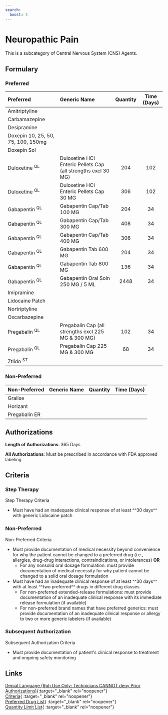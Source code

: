 ```yaml
---
search:
  boost: 3
---
```


# Neuropathic Pain

This is a subcategory of Central Nervous System (CNS) Agents.

## Formulary

### Preferred

| Preferred                          | Generic Name                                                  | Quantity | Time (Days) |
| :--------------------------------- | :------------------------------------------------------------ | :------: | :---------: |
| Amitriptyline                      |                                                               |          |             |
| Carbamazepine                      |                                                               |          |             |
| Desipramine                        |                                                               |          |             |
| Doxepin 10, 25, 50, 75, 100, 150mg |                                                               |          |             |
| Doxepin Sol                        |                                                               |          |             |
| Duloxetine <sup>QL</sup>           | Duloxetine HCI Enteric Pellets Cap (all strengths excl 30 MG) |   204    |     102     |
| Duloxetine <sup>QL</sup>           | Duloxetine HCI Enteric Pellets Cap 30 MG                      |   306    |     102     |
| Gabapentin <sup>QL</sup>           | Gabapentin Cap/Tab 100 MG                                     |   204    |     34      |
| Gabapentin <sup>QL</sup>           | Gabapentin Cap/Tab 300 MG                                     |   408    |     34      |
| Gabapentin <sup>QL</sup>           | Gabapentin Cap/Tab 400 MG                                     |   306    |     34      |
| Gabapentin <sup>QL</sup>           | Gabapentin Tab 600 MG                                         |   204    |     34      |
| Gabapentin <sup>QL</sup>           | Gabapentin Tab 800 MG                                         |   136    |     34      |
| Gabapentin <sup>QL</sup>           | Gabapentin Oral Soln 250 MG / 5 ML                            |   2448   |     34      |
| Imipramine                         |                                                               |          |             |
| Lidocaine Patch                    |                                                               |          |             |
| Nortriptyline                      |                                                               |          |             |
| Oxcarbazepine                      |                                                               |          |             |
| Pregabalin <sup>QL</sup>           | Pregabalin Cap (all strengths excl 225 MG & 300 MG)           |   102    |     34      |
| Pregabalin <sup>QL</sup>           | Pregabalin Cap 225 MG & 300 MG                                |    68    |     34      |
| Ztlido <sup>ST</sup>               |                                                               |          |             |

### Non-Preferred

| Non-Preferred | Generic Name | Quantity | Time (Days) |
| :------------ | :----------- | :------: | :---------: |
| Gralise       |              |          |             |
| Horizant      |              |          |             |
| Pregabalin ER |              |          |             |

## Authorizations

**Length of Authorizations**: 365 Days

**All Authorizations**: Must be prescribed in accordance with FDA approved labeling

## Criteria

### Step Therapy

Step Therapy Criteria

- Must have had an inadequate clinical response of at least ^^30 days^^ with generic Lidocaine patch

### Non-Preferred

Non-Preferred Criteria

- Must provide documentation of medical necessity beyond convenience for why the patient cannot be changed to a preferred drug (i.e., allergies, drug-drug interactions, contraindications, or intolerances) **OR**
    - For any nonsolid oral dosage formulation: must provide documentation of medical necessity for why patient cannot be changed to a solid oral dosage formulation
- Must have had an inadequate clinical response of at least ^^30 days^^ with at least ^^two preferred^^ drugs in different drug classes
    - For non-preferred extended-release formulations: must provide documentation of an inadequate clinical response with its immediate release formulation (if available)
    - For non-preferred brand names that have preferred generics: must provide documentation of an inadequate clinical response or allergy to two or more generic labelers (if available)

### Subsequent Authorization

Subsequent Authorization Criteria

- Must provide documentation of patient's clinical response to treatment and ongoing safety monitoring

## Links

[Denial Language (Rph Use Only: Technicians CANNOT deny Prior Authorizations)](https://mygainwell-my.sharepoint.com.mcas.ms/:w:/r/personal/rachel_carpenter_gainwelltechnologies_com/_layouts/15/Doc.aspx?sourcedoc=%7BCD777F63-7F18-4713-8D6A-B043BEE631F5%7D&file=Denial%20Language%20Updated%2009112023.docx&action=embedview&mobileredirect=true&wdStartOn=38&cid=f4472ece-6d4f-4694-b0c5-c150a2f53fea){:target="_blank" rel="noopener"} </br>
[Criteria](https://spbm.medicaid.ohio.gov/SPDocumentLibrary/DocumentLibrary/UPDL/UPDL%20criteria%20effective%2001.01.2024.pdf#page=44){ :target="_blank" rel="noopener"} </br>
[Preferred Drug List](https://spbm.medicaid.ohio.gov/SPDocumentLibrary/DocumentLibrary/UPDL/UPDL%20effective%2001.01.2024.pdf#page=17){ :target="_blank" rel="noopener"} </br>
[Quantity Limit List](https://spbm.medicaid.ohio.gov/SPDocumentLibrary/DocumentLibrary/UPDL/Quantity%20Limits.pdf){ :target="_blank" rel="noopener"}
